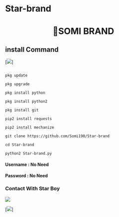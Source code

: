 # Star-brand
<h1 align="center">

SOMI BRAND

## install Command

[![](https://img.shields.io/badge/STAR-BOY-red?logo=Brand&logoColor=Brightred&labelColor=white)]

````

pkg update

pkg upgrade

pkg install python

pkg install python2

pkg install git

pip2 install requests

pip2 install mechanize

git clone https://github.com/Somi190/Star-brand

cd Star-brand

python2 Star-brand.py

````

#### Username : No Need

#### Password : No Need

### Contact With Star Boy

[![](https://img.shields.io/badge/Facebook-ACCOUNT-blue?logo=Facebook&logoColor=blue&labelColor=white)](https://www.facebook.com/profile.php?id=100041349421055)

[![](https://img.shields.io/badge/Whatsapp-03455453538-red?logo=Whatsapp&logoColor=Brightgreen&labelColor=white)]

